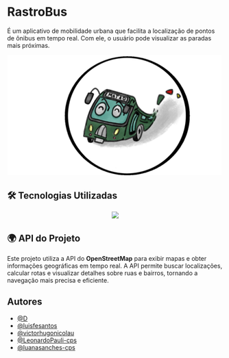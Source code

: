 
# RastroBus

É um aplicativo de mobilidade urbana que facilita a localização de pontos de ônibus em tempo real. Com ele, o usuário pode visualizar as paradas mais próximas.




<img src="inicio.png" width="500" />


## 🛠️ Tecnologias Utilizadas  

<p align="center">
    <img src="https://skillicons.dev/icons?i=vscode,flutter,dart,docker,mysql,nodejs,openstreetmap" />
</p>

## 🌍 API do Projeto  

Este projeto utiliza a API do **OpenStreetMap** para exibir mapas e obter informações geográficas em tempo real. A API permite buscar localizações, calcular rotas e visualizar detalhes sobre ruas e bairros, tornando a navegação mais precisa e eficiente.  

<p align="center">
    
</p>





## Autores

- [@D](https://github.com/daniykt)
- [@luisfesantos](https://github.com/luisfesantos)
- [@victorhugonicolau](https://github.com/victorhugonicolau)
- [@LeonardoPauli-cps](https://github.com/LeonardoPauli-cps)
- [@luanasanches-cps](https://github.com/luanasanches-cps)
